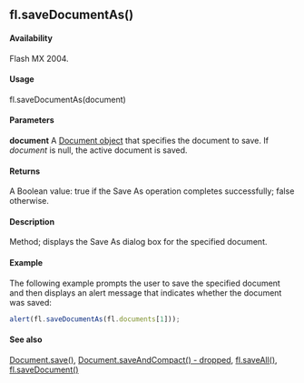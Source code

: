 ## fl.saveDocumentAs()

#### Availability

Flash MX 2004.

#### Usage

fl.saveDocumentAs(document)

#### Parameters

**document** A [Document object](../Document_object/Document_summary.md) that specifies the document to save. If *document* is null, the active document is saved.

#### Returns

A Boolean value: true if the Save As operation completes successfully; false otherwise.

#### Description

Method; displays the Save As dialog box for the specified document.

#### Example

The following example prompts the user to save the specified document and then displays an alert message that indicates whether the document was saved:

```javascript
alert(fl.saveDocumentAs(fl.documents[1]));
```

#### See also

[Document.save()](../Document_object/Document370.md), [Document.saveAndCompact() - dropped](../Document_object/Document380.md), [fl.saveAll()](../flash_object_(fl)/fl63.md), [fl.saveDocument()](../flash_object_(fl)/fl64.md)
